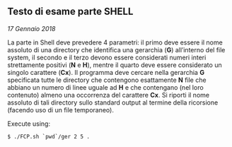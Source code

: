 ## Testo di esame parte SHELL
*17 Gennaio 2018*

La parte in Shell deve prevedere 4 parametri: il primo deve essere il nome assoluto di una directory che identifica una gerarchia (**G**) all’interno del file system, il secondo e il terzo devono essere considerati numeri interi strettamente positivi (**N** e **H**), mentre il quarto deve essere considerato un singolo carattere (**Cx**).
Il programma deve cercare nella gerarchia **G** specificata tutte le directory che contengono esattamente **N** file che abbiano un numero di linee uguale ad **H** e che contengano (nel loro contenuto) almeno una occorrenza del carattere **Cx**.
Si riporti il nome assoluto di tali directory sullo standard output al termine della ricorsione (facendo uso di un file temporaneo).

Execute using:
```console
$ ./FCP.sh `pwd`/ger 2 5 .
```